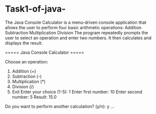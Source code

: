 # Task1-of-java-
The Java Console Calculator is a menu-driven console application that allows the user to perform four basic arithmetic operations: Addition  Subtraction  Multiplication  Division 
The program repeatedly prompts the user to select an operation and enter two numbers. It then calculates and displays the result. 

===== Java Console Calculator =====

Choose an operation:
1. Addition (+)
2. Subtraction (-)
3. Multiplication (*)
4. Division (/)
5. Exit
Enter your choice (1-5): 1
Enter first number: 10
Enter second number: 5
Result: 15.0

Do you want to perform another calculation? (y/n): y
...
